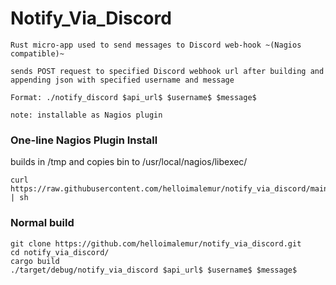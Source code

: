 # Notify_Via_Discord
    Rust micro-app used to send messages to Discord web-hook ~(Nagios compatible)~

    sends POST request to specified Discord webhook url after building and appending json with specified username and message 

    Format: ./notify_discord $api_url$ $username$ $message$

    note: installable as Nagios plugin

### One-line Nagios Plugin Install
builds in /tmp and copies bin to /usr/local/nagios/libexec/
```agsl
curl https://raw.githubusercontent.com/helloimalemur/notify_via_discord/main/src/install_as_nagios_plugin.sh | sh
```

### Normal build
    git clone https://github.com/helloimalemur/notify_via_discord.git
    cd notify_via_discord/
    cargo build
    ./target/debug/notify_via_discord $api_url$ $username$ $message$
